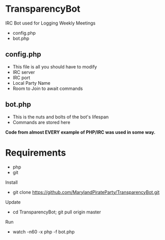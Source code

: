 # TransparencyBot
IRC Bot used for Logging Weekly Meetings
* config.php
* bot.php 

## config.php
* This file is all you should have to modify
* IRC server
* IRC port
* Local Party Name
* Room to Join to await commands

## bot.php
* This is the nuts and bolts of the bot's lifespan 
* Commands are stored here

**Code from almost EVERY example of PHP/IRC was used in some way.**

# Requirements
* php
* git

Install
* git clone https://github.com/MarylandPirateParty/TransparencyBot.git

Update
* cd TransparencyBot; git pull origin master

Run
* watch -n60 -x php -f bot.php
